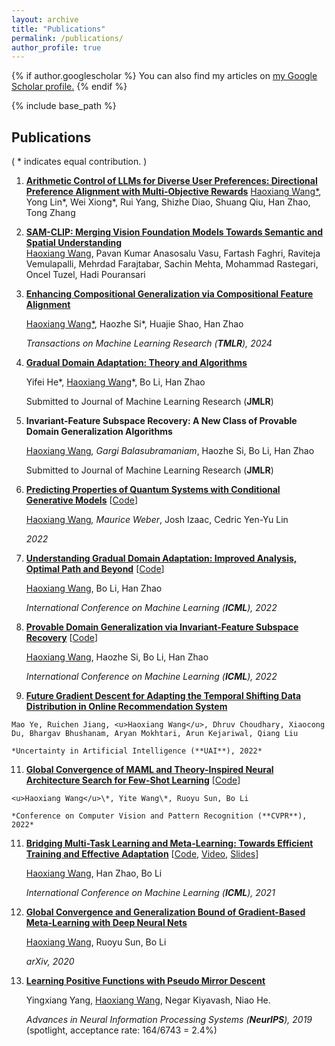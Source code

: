 ```yaml
---
layout: archive
title: "Publications"
permalink: /publications/
author_profile: true
---
```


{% if author.googlescholar %}
  You can also find my articles on <u><a href="{{https://scholar.google.com/citations?user=bcInPlwAAAAJ&hl=en}}">my Google Scholar profile</a>.</u>
{% endif %}

{% include base_path %}

## Publications

( \* indicates equal contribution. )



1. **[Arithmetic Control of LLMs for Diverse User Preferences: Directional Preference Alignment with Multi-Objective Rewards](https://arxiv.org/abs/2402.18571)**
    <u>Haoxiang Wang*</u>, Yong Lin*, Wei Xiong*, Rui Yang, Shizhe Diao, Shuang Qiu, Han Zhao, Tong Zhang

2. **[SAM-CLIP: Merging Vision Foundation Models Towards Semantic and Spatial Understanding](https://arxiv.org/pdf/2310.15308)**  
    <u>Haoxiang Wang</u>, Pavan Kumar Anasosalu Vasu, Fartash Faghri, Raviteja Vemulapalli, Mehrdad Farajtabar, Sachin Mehta, Mohammad Rastegari, Oncel Tuzel, Hadi Pouransari

3. **[Enhancing Compositional Generalization via Compositional Feature Alignment](https://arxiv.org/abs/2402.02851)**
   
    <u>Haoxiang Wang*</u>, Haozhe Si*, Huajie Shao, Han Zhao

   *Transactions on Machine Learning Research (**TMLR**), 2024*


5. **[Gradual Domain Adaptation: Theory and Algorithms](https://arxiv.org/abs/2310.13852)**
   
    Yifei He*, <u>Haoxiang Wang</u>*, Bo Li, Han Zhao

    Submitted to Journal of Machine Learning Research (**JMLR**)

6. **Invariant-Feature Subspace Recovery: A New Class of Provable Domain Generalization Algorithms**
   
    <u>Haoxiang Wang</u>*, Gargi Balasubramaniam*, Haozhe Si, Bo Li, Han Zhao

    Submitted to Journal of Machine Learning Research (**JMLR**)
    
    
7. **[Predicting Properties of Quantum Systems with Conditional Generative Models](https://arxiv.org/abs/2211.16943)** [[Code](https://github.com/PennyLaneAI/generative-quantum-states)]
   
    <u>Haoxiang Wang</u>*, Maurice Weber*, Josh Izaac, Cedric Yen-Yu Lin

    *2022*

8. **[Understanding Gradual Domain Adaptation: Improved Analysis, Optimal Path and Beyond](https://arxiv.org/abs/2204.08200)** [[Code](https://github.com/Haoxiang-Wang/gradual-domain-adaptation)]

    <u>Haoxiang Wang</u>, Bo Li, Han Zhao

    *International Conference on Machine Learning (**ICML**), 2022*
   
9.  **[Provable Domain Generalization via Invariant-Feature Subspace Recovery](https://arxiv.org/abs/2201.12919)** [[Code](https://github.com/Haoxiang-Wang/ISR)]

    <u>Haoxiang Wang</u>, Haozhe Si, Bo Li, Han Zhao
   
    *International Conference on Machine Learning (**ICML**), 2022*

10.  [**Future Gradient Descent for Adapting the Temporal Shifting Data Distribution in Online Recommendation System**](https://openreview.net/forum?id=H34Ah8Loqgq)

    Mao Ye, Ruichen Jiang, <u>Haoxiang Wang</u>, Dhruv Choudhary, Xiaocong Du, Bhargav Bhushanam, Aryan Mokhtari, Arun Kejariwal, Qiang Liu

    *Uncertainty in Artificial Intelligence (**UAI**), 2022*
   
11.  [**Global Convergence of MAML and Theory-Inspired Neural Architecture Search for Few-Shot Learning**](https://arxiv.org/abs/2203.09137) [[Code](https://github.com/YiteWang/MetaNTK-NAS)]

    <u>Haoxiang Wang</u>\*, Yite Wang\*, Ruoyu Sun, Bo Li

    *Conference on Computer Vision and Pattern Recognition (**CVPR**), 2022*

11. [**Bridging Multi-Task Learning and Meta-Learning: Towards Efficient Training and Effective Adaptation**](https://arxiv.org/abs/2106.09017) [[Code](https://github.com/AI-secure/multi-task-learning), [Video](https://recorder-v3.slideslive.com/?share=40489&s=aa94ba39-cf2e-4c44-be0d-a87849406d55), [Slides](https://haoxiang-wang.github.io/files/ICML21-MTL-Presentation.pdf)]

    <u>Haoxiang Wang</u>, Han Zhao, Bo Li

    *International Conference on Machine Learning (**ICML**), 2021*

12. **[Global Convergence and Generalization Bound of Gradient-Based Meta-Learning with Deep Neural Nets](https://arxiv.org/abs/2006.14606)**

    <u>Haoxiang Wang</u>, Ruoyu Sun, Bo Li

    *arXiv, 2020*

13. [**Learning Positive Functions with Pseudo Mirror Descent**](http://papers.nips.cc/paper/9563-learning-positive-functions-with-pseudo-mirror-descent)

    Yingxiang Yang, <u>Haoxiang Wang</u>, Negar Kiyavash, Niao He. 

    *Advances in Neural Information Processing Systems (**NeurIPS**), 2019* (spotlight, acceptance rate: 164/6743 = 2.4%)





